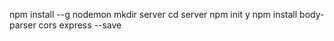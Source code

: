 
npm install --g nodemon
mkdir server
cd server
npm init y
npm install body-parser cors express  --save
